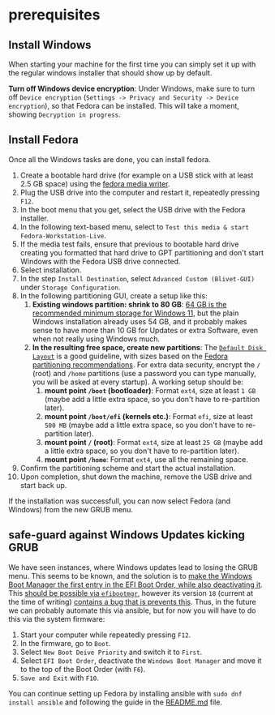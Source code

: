 # prerequisites

## Install Windows

When starting your machine for the first time you can simply set it up with the regular windows installer that should show up by default.

**Turn off Windows device encryption**: Under Windows, make sure to turn off `Device encryption` (`Settings -> Privacy and Security -> Device encryption`), so that Fedora can be installed.
This will take a moment, showing `Decryption in progress`.

## Install Fedora

Once all the Windows tasks are done, you can install fedora.

1. Create a bootable hard drive (for example on a USB stick with at least 2.5 GB space) using the [fedora media writer](https://fedoraproject.org/workstation/download).
2. Plug the USB drive into the computer and restart it, repeatedly pressing `F12`.
3. In the boot menu that you get, select the USB drive with the Fedora installer.
4. In the following text-based menu, select to `Test this media & start Fedora-Workstation-Live`.
5. If the media test fails, ensure that previous to bootable hard drive creating you formatted that hard drive to GPT partitioning and don't start Windows with the Fedora USB drive connected.
6. Select installation.
7. In the step `Install Destination`, select `Advanced Custom (Blivet-GUI)` under `Storage Configuration`.
8. In the following partitioning GUI, create a setup like this:
   1. **Existing windows partition: shrink to 80 GB**:
    [64 GB is the recommended minimum storage for Windows 11](https://www.microsoft.com/en-us/windows/windows-11-specifications), but the plain Windows installation already uses 54 GB, and it probably makes sense to have more than 10 GB for Updates or extra Software, even when not really using Windows much.
   2. **In the resulting free space, create new partitions**:
    The [`Default Disk Layout`](https://docs.fedoraproject.org/en-US/workstation-docs/disk-config/#_default_disk_layout) is a good guideline, with sizes based on the [Fedora partitioning recommendations](https://docs.fedoraproject.org/en-US/fedora/f36/install-guide/install/Installing_Using_Anaconda/#sect-installation-gui-manual-partitioning-recommended).
    For extra data security, encrypt the `/` (root) and `/home` partitions (use a password you can type manually, you will be asked at every startup). A working setup should be:
      1. **mount point `/boot` (bootloader)**: Format `ext4`, size at least `1 GB` (maybe add a little extra space, so you don't have to re-partition later).
      2. **mount point `/boot/efi` (kernels etc.)**: Format `efi`, size at least `500 MB` (maybe add a little extra space, so you don't have to re-partition later).
      3. **mount point `/` (root)**: Format `ext4`, size at least `25 GB` (maybe add a little extra space, so you don't have to re-partition later).
      4. **mount point `/home`**: Format `ext4`, use all the remaining space.
9. Confirm the partitioning scheme and start the actual installation.
10. Upon completion, shut down the machine, remove the USB drive and start back up.

If the installation was successfull, you can now select Fedora (and Windows) from the new GRUB menu.

## safe-guard against Windows Updates kicking GRUB

We have seen instances, where Windows updates lead to losing the GRUB menu.
This seems to be known, and the solution is to [make the Windows Boot Manager the first entry in the EFI Boot Order, while also deactivating it](https://unix.stackexchange.com/a/547371).
This [should be possible via `efibootmgr`](https://unix.stackexchange.com/a/547371), however its version `18` (current at the time of writing) [contains a bug that is prevents this](https://github.com/rhboot/efibootmgr/issues/186).
Thus, in the future we can probably automate this via ansible, but for now you will have to do this via the system firmware:

1. Start your computer while repeatedly pressing `F12`.
2. In the firmware, go to `Boot`.
3. Select `New Boot Deive Priority` and switch it to `First`.
4. Select `EFI Boot Order`, deactivate the `Windows Boot Manager` and move it to the top of the Boot Order (with `F6`).
5. `Save and Exit` with `F10`.

You can continue setting up Fedora by installing ansible with `sudo dnf install ansible` and following the guide in the [README.md](README.md) file.
